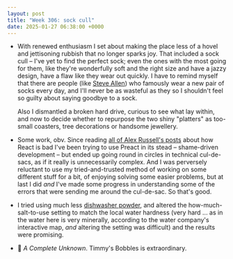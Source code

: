 ```yaml
---
layout: post
title: "Week 306: sock cull"
date: 2025-01-27 06:38:00 +0000
---
```


- With renewed enthusiasm I set about making the place less of a hovel and jettisoning rubbish that no longer sparks joy. That included a sock cull – I've yet to find the perfect sock; even the ones with the most going for them, like they're wonderfully soft and the right size and have a jazzy design, have a flaw like they wear out quickly. I have to remind myself that there are people (like [Steve Allen](/2022/08/week-178)) who famously wear a new pair of socks every day, and I'll never be as wasteful as they so I shouldn't feel so guilty about saying goodbye to a sock.

  Also I dismantled a broken hard drive, curious to see what lay within, and now to decide whether to repurpose the two shiny "platters" as too-small coasters, tree decorations or handsome jewellery.

- Some work, obv. Since reading [all of Alex Russell's posts](https://infrequently.org/2024/11/if-not-react-then-what/) about how React is bad I've been trying to use Preact in its stead – shame-driven development – but ended up going round in circles in technical cul-de-sacs, as if it really is unnecessarily complex. And I was perversely reluctant to use my tried-and-trusted method of working on some different stuff for a bit, of enjoying solving some easier problems, but at last I did _and_ I've made some progress in understanding some of the errors that were sending me around the cul-de-sac. So that's good.

- I tried using much less [dishwasher powder](/2025/01/week-305), and altered the how-much-salt-to-use setting to match the local water hardness (very hard ... as in the water here is very minerally, according to the water company's interactive map, _and_ altering the setting was difficult) and the results were promising.

- 🎦 <i>A Complete Unknown</i>.
  Timmy's Bobbles is extraordinary.
